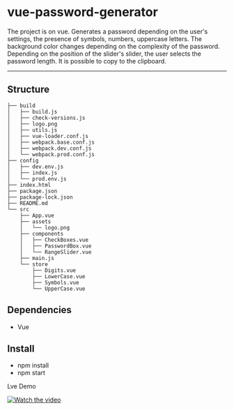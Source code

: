 vue-password-generator
=====================

The project is on vue. Generates a password depending on the user's settings, the presence of symbols, numbers, uppercase letters. The background color changes depending on the complexity of the password. Depending on the position of the slider's slider, the user selects the password length. It is possible to copy to the clipboard.
***


Structure
-----------------------------------
```
├── build
│   ├── build.js
│   ├── check-versions.js
│   ├── logo.png
│   ├── utils.js
│   ├── vue-loader.conf.js
│   ├── webpack.base.conf.js
│   ├── webpack.dev.conf.js
│   └── webpack.prod.conf.js
├── config
│   ├── dev.env.js
│   ├── index.js
│   └── prod.env.js
├── index.html
├── package.json
├── package-lock.json
├── README.md
└── src
    ├── App.vue
    ├── assets
    │   └── logo.png
    ├── components
    │   ├── CheckBoxes.vue
    │   ├── PasswordBox.vue
    │   └── RangeSlider.vue
    ├── main.js
    └── store
        ├── Digits.vue
        ├── LowerCase.vue
        ├── Symbols.vue
        └── UpperCase.vue

```
Dependencies
-----------------------------------
* Vue

Install
-----------------------------------
* npm install
* npm start

Lve Demo 

[![Watch the video](https://pasteboard.co/0n1gPBG0KqNE.gif)](https://www.loom.com/share/4f5985ad63164b32a5070f05e2094dba)



